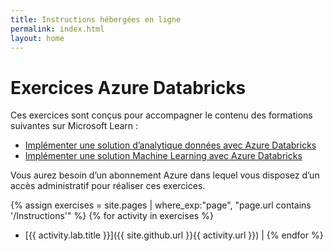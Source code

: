 ```yaml
---
title: Instructions hébergées en ligne
permalink: index.html
layout: home
---
```


# Exercices Azure Databricks

Ces exercices sont conçus pour accompagner le contenu des formations suivantes sur Microsoft Learn :

- [Implémenter une solution d’analytique données avec Azure Databricks](https://learn.microsoft.com/training/paths/data-engineer-azure-databricks/)
- [Implémenter une solution Machine Learning avec Azure Databricks](https://learn.microsoft.com/training/paths/build-operate-machine-learning-solutions-azure-databricks/)

Vous aurez besoin d’un abonnement Azure dans lequel vous disposez d’un accès administratif pour réaliser ces exercices.

{% assign exercises = site.pages | where_exp:"page", "page.url contains '/Instructions'" %} {% for activity in exercises  %}
- [{{ activity.lab.title }}]({{ site.github.url }}{{ activity.url }}) | {% endfor %}
